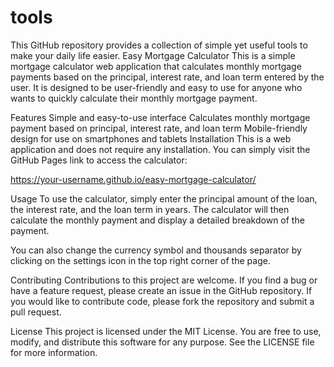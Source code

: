 # tools
 This GitHub repository provides a collection of simple yet useful tools to make your daily life easier.
Easy Mortgage Calculator
This is a simple mortgage calculator web application that calculates monthly mortgage payments based on the principal, interest rate, and loan term entered by the user. It is designed to be user-friendly and easy to use for anyone who wants to quickly calculate their monthly mortgage payment.

Features
Simple and easy-to-use interface
Calculates monthly mortgage payment based on principal, interest rate, and loan term
Mobile-friendly design for use on smartphones and tablets
Installation
This is a web application and does not require any installation. You can simply visit the GitHub Pages link to access the calculator:

https://your-username.github.io/easy-mortgage-calculator/

Usage
To use the calculator, simply enter the principal amount of the loan, the interest rate, and the loan term in years. The calculator will then calculate the monthly payment and display a detailed breakdown of the payment.

You can also change the currency symbol and thousands separator by clicking on the settings icon in the top right corner of the page.

Contributing
Contributions to this project are welcome. If you find a bug or have a feature request, please create an issue in the GitHub repository. If you would like to contribute code, please fork the repository and submit a pull request.

License
This project is licensed under the MIT License. You are free to use, modify, and distribute this software for any purpose. See the LICENSE file for more information.
